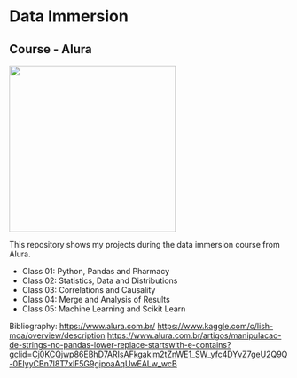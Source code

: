 # Data Immersion
## Course - Alura

<img src="https://github.com/raquelcolares/Imersao_Dados_Alura/blob/main/imers%C3%A3o%20alura.png" width="300">

This repository shows my projects during the data immersion course from Alura. 

* Class 01: Python, Pandas and Pharmacy
* Class 02: Statistics, Data and Distributions
* Class 03: Correlations and Causality
* Class 04: Merge and Analysis of Results
* Class 05: Machine Learning and Scikit Learn


Bibliography:
https://www.alura.com.br/
https://www.kaggle.com/c/lish-moa/overview/description
https://www.alura.com.br/artigos/manipulacao-de-strings-no-pandas-lower-replace-startswith-e-contains?gclid=Cj0KCQjwp86EBhD7ARIsAFkgakim2tZnWE1_SW_yfc4DYvZ7geU2Q9Q-0EIyyCBn7l8T7xlF5G9gipoaAqUwEALw_wcB
